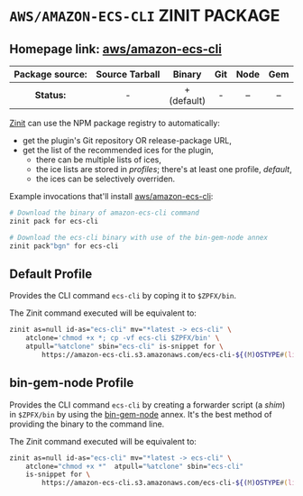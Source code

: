 # `AWS/AMAZON-ECS-CLI` ZINIT PACKAGE

## Homepage link: [aws/amazon-ecs-cli](https://github.com/aws/amazon-ecs-cli)

| **Package source:** | Source Tarball |      Binary      | Git | Node | Gem |
|:-------------------:|:--------------:|:----------------:|:---:|:----:|:---:|
|     **Status:**     |       -        | + <br> (default) |  -  |  –   |  –  |

[Zinit](https://github.com/z-shell/zinit) can use the NPM package registry
to automatically:

- get the plugin's Git repository OR release-package URL,
- get the list of the recommended ices for the plugin,
  - there can be multiple lists of ices,
  - the ice lists are stored in *profiles*; there's at least one profile, *default*,
  - the ices can be selectively overriden.

Example invocations that'll install
[aws/amazon-ecs-cli](https://github.com/aws/amazon-ecs-cli):

```zsh
# Download the binary of amazon-ecs-cli command
zinit pack for ecs-cli

# Download the ecs-cli binary with use of the bin-gem-node annex
zinit pack"bgn" for ecs-cli
```

## Default Profile

Provides the CLI command `ecs-cli` by coping it to `$ZPFX/bin`.

The Zinit command executed will be equivalent to:

```zsh
zinit as=null id-as="ecs-cli" mv="*latest -> ecs-cli" \
    atclone='chmod +x *; cp -vf ecs-cli $ZPFX/bin' \
    atpull="%atclone" sbin="ecs-cli" is-snippet for \
        https://amazon-ecs-cli.s3.amazonaws.com/ecs-cli-${(M)OSTYPE#(linux|darwin)}-amd64-latest
```

## bin-gem-node Profile

Provides the CLI command `ecs-cli` by creating a forwarder script (a *shim*) in
`$ZPFX/bin` by using the
[bin-gem-node](https://github.com/z-shell/z-a-bin-gem-node) annex. It's the best
method of providing the binary to the command line.

The Zinit command executed will be equivalent to:

```zsh
zinit as=null id-as="ecs-cli" mv="*latest -> ecs-cli" \
    atclone="chmod +x *"  atpull="%atclone" sbin="ecs-cli"
    is-snippet for \
        https://amazon-ecs-cli.s3.amazonaws.com/ecs-cli-${(M)OSTYPE#(linux|darwin)}-amd64-latest
```

<!-- vim:set ft=markdown tw=80 fo+=an1 autoindent: -->
